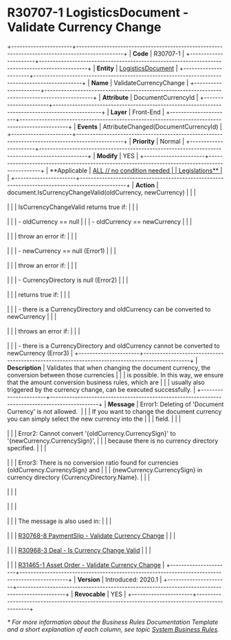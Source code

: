 ﻿---
erp.type: front-end-business-rule
erp.entity: logistics-documents
---

# R30707-1 LogisticsDocument - Validate Currency Change
+----------------------+-----------------------------------------------------------------------------------------------+
| **Code**             | R30707-1                                                                                      |
+----------------------+-----------------------------------------------------------------------------------------------+
| **Entity**           | [LogisticsDocument](~/reference/common-business-rules/logistics-documents-business-rules.md)  |
+----------------------+-----------------------------------------------------------------------------------------------+
| **Name**             | ValidateCurrencyChange                                                                        |
+----------------------+-----------------------------------------------------------------------------------------------+
| **Attribute**        | DocumentCurrencyId                                                                            |
+----------------------+-----------------------------------------------------------------------------------------------+
| **Layer**            | Front-End                                                                                     |
+----------------------+-----------------------------------------------------------------------------------------------+
| **Events**           | AttributeChanged(DocumentCurrencyId)                                                          |
+----------------------+-----------------------------------------------------------------------------------------------+
| **Priority**         | Normal                                                                                        |
+----------------------+-----------------------------------------------------------------------------------------------+
| **Modify**           | YES                                                                                           |
+----------------------+-----------------------------------------------------------------------------------------------+
| **Applicable         | [ALL // no condition needed                                                                   |
| Legislations**       | ](xref:applicable-legislations)                                                               |
+----------------------+-----------------------------------------------------------------------------------------------+
| **Action**           | document.IsCurrencyChangeValid(oldCurrency, newCurrency)                                      |
|                      | <br/><br/>                                                                                    |
|                      | IsCurrencyChangeValid returns true if:                                                        |
|                      | <br/><br/>                                                                                    |
|                      | -   oldCurrency == null                                                                       |
|                      | -   oldCurrency == newCurrency                                                                |
|                      | <br/><br/>                                                                                    |
|                      | throw an error if:                                                                            |
|                      | <br/><br/>                                                                                    |
|                      | -   newCurrency == null (Error1)                                                              |
|                      | <br/><br/>                                                                                    |
|                      | throw an error if:                                                                            |
|                      | <br/><br/>                                                                                    |
|                      | -   CurrencyDirectory is null (Error2)                                                        |
|                      | <br/><br/>                                                                                    |
|                      | returns true if:                                                                              |
|                      | <br/><br/>                                                                                    |
|                      | -   there is a CurrencyDirectory and oldCurrency can be converted to newCurrency              |
|                      | <br/><br/>                                                                                    |
|                      | throws an error if:                                                                           |
|                      | <br/><br/>                                                                                    |
|                      | -   there is a CurrencyDirectory and oldCurrency cannot be converted to newCurrency (Error3)  |
+----------------------+-----------------------------------------------------------------------------------------------+
| **Description**      | Validates that when changing the document currency, the conversion between those currencies   |
|                      | is possible. In this way, we ensure that the amount conversion business rules, which are      |
|                      | usually also triggered by the currency change, can be executed successfully.                  |
+----------------------+-----------------------------------------------------------------------------------------------+
| **Message**          | Error1: Deleting of \'Document Currency\' is not allowed.                                     |
|                      | If you want to change the document currency you can simply select the new currency into the   |
|                      | field.                                                                                        |
|                      | <br/><br/>                                                                                    |
|                      | Error2: Cannot convert \'{oldCurrency.CurrencySign}\' to \'{newCurrency.CurrencySign}\',      |
|                      | because there is no currency directory specified.                                             |
|                      | <br/><br/>                                                                                    |
|                      | Error3: There is no conversion ratio found for currencies {oldCurrency.CurrencySign} and      |
|                      | {newCurrency.CurrencySign} in currency directory {CurrencyDirectory.Name}.                    |
|                      | <br/><br/>                                                                                    |
|                      | <br/><br/>                                                                                    |
|                      | <br/><br/>                                                                                    |
|                      | The message is also used in:                                                                  |
|                      | <br/><br/>                                                                                    |
|                      | [R30768-8 PaymentSlip - Validate Currency Change](R30768-8.md)                                |
|                      | <br/><br/>                                                                                    |
|                      | [R30968-3 Deal - Is Currency Change Valid](R30968-3.md)                                       |
|                      | <br/><br/>                                                                                    |
|                      | [R31465-1 Asset Order - Validate Currency Change](R31465-1.md)                                |
+----------------------+-----------------------------------------------------------------------------------------------+
| **Version**          | Introduced: 2020.1                                                                            |
+----------------------+-----------------------------------------------------------------------------------------------+
| **Revocable**        | YES                                                                                           |
+----------------------+-----------------------------------------------------------------------------------------------+

*\* For more information about the Business Rules Documentation Template and a short explanation of each column, see
topic [System Business Rules](../templates/template-description-system-business-rules.md).*
